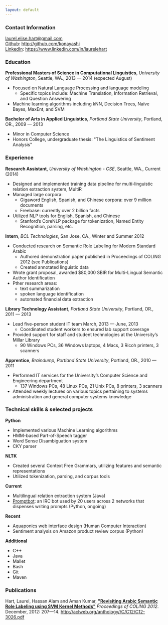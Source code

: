 ```yaml
---
layout: default
---
```


<h3>Contact Information</h3>

<p><a href="mailto:laurel.elise.hart@gmail.com">laurel.elise.hart@gmail.com </a><br />
<a href="http://github.com/konayashi">Github</a>: <a href="http://github.com/konayashi">http://github.com/konayashi</a><br />
<a href="https://www.linkedin.com/in/laurelehart">LinkedIn</a>: <a href="https://www.linkedin.com/in/laurelehart">https://www.linkedin.com/in/laurelehart</a></p>

<h3>Education</h3>

<p><strong>Professional Masters of Science in Computational Linguistics</strong>, <i>University of Washington</i>, Seattle, WA.,  2013 &mdash; 2014 (expected August) <br />
<ul>
<li>Focused on Natural Language Processing and language modeling
	<ul>
	<li> Specific topics include: Machine Translation, Information Retrieval, and Question Answering</li>
	</ul>
</li>
<li>Machine learning algorithms including kNN, Decision Trees, Naïve Bayes, MaxEnt, and SVM</li>
</ul>
<strong>Bachelor of Arts in Applied Linguistics</strong>, <i>Portland State University</i>, Portland, OR.,  2009 &mdash; 2013<br />
<ul>
<li>Minor in Computer Science</li>
<li>Honors College, undergraduate thesis: "The Linguistics of Sentiment Analysis"</li>
</ul>
</p>

<h3>Experience</h3>

<p><strong>Research Assistant</strong>, <i>University of Washington - CSE</i>, Seattle, WA.,  Current (2014) <br />
<ul>
<li>Designed and implemented training data pipeline for multi-linguistic relation extraction system, MultiR</li>
<li>Managed large corpora:
	<ul>
	<li>Gigaword English, Spanish, and Chinese corpora: over 9 million documents</li>
	<li>Freebase: currently over 2 billion facts</li>
	</ul>
</li>
<li>Utilized NLP tools for English, Spanish, and Chinese
	<ul>
	<li>Stanford’s CoreNLP package for tokenization, Named Entity Recognition, parsing, etc.</li>
	</ul>
</li>
</ul>

<strong>Intern</strong>, <i>BCL Technologies</i>, San Jose, CA., Winter and Summer 2012 <br />
<ul>
<li>Conducted research on Semantic Role Labeling for Modern Standard Arabic
	<ul>
	<li>Authored demonstration paper published in Proceedings of COLING 2012 (see Publications)</li>
	<li>Created annotated linguistic data</li>
	</ul>
</li>
<li>Wrote grant proposal, awarded $80,000 SBIR for Multi-Lingual Semantic Author Identification</li>
<li>Pther research areas: 
	<ul>
	<li>text summarization</li>
	<li>spoken language identification</li>
	<li>automated financial data extraction</li>
	</ul>
</li>
</ul>

<strong>Library Technology Assistant</strong>, <i>Portland State University</i>, Portland, OR., 2011 &mdash; 2013<br />
<ul>
<li>Lead five-person student IT team March, 2013 &mdash; June, 2013
	<ul>
	<li>Coordinated student workers to ensured lab support coverage</li>
	</ul>
</li>
<li>Provided support for staff and student technologies at the University’s Millar Library
	<ul>
	<li>90 Windows PCs, 36 Windows laptops, 4 Macs, 3 Ricoh printers, 3 scanners</li>
	</ul>
</li>
</ul>

<strong>Apprentice</strong>, <i>Braindump, Portland State University</i>, Portland, OR., 2010 &mdash; 2011 <br />
<ul>
<li>Performed IT services for the University’s Computer Science and Engineering department
	<ul>
	<li>137 Windows PCs, 48 Linux PCs, 21 Unix PCs, 8 printers, 3 scanners</li>
	</ul>
</li>
<li>Attended weekly lectures on various topics pertaining to systems administration and general computer systems knowledge</li>
</ul>

<h3>Technical skills &amp; selected projects</h3>

<p><strong>Python</strong> <br />
<ul>
<li>Implemented various Machine Learning algorithms</li>
<li>HMM-based Part-of-Speech tagger</li>
<li>Word Sense Disambiguation system</li>
<li>CKY parser</li>
</ul>

<strong>NLTK</strong> <br />
<ul>
<li>Created several Context Free Grammars, utilizing features and semantic representations</li>
<li>Utilized tokenization, parsing, and corpus tools</li>
</ul>

<strong>Current</strong> <br />
<ul>
<li>Multilingual relation extraction system (Java)</li>
<li><a href="/promptbot">Promptbot</a>: an IRC bot used by 20 users across 2 networks that dispenses writing prompts (Python, ongoing)</li>
</ul>

<strong>Recent</strong> <br />
<ul>
<li>Aquaponics web interface design (Human Computer Interaction)</li>
<li>Sentiment analysis on Amazon product review corpus (Python)</li>
</ul>

<strong>Additional</strong> <br />
<ul>
<li>C++</li>
<li>Java</li>
<li>Mallet</li>
<li>Bash</li>
<li>Git</li>
<li>Maven</li>
</ul>
</p>

<h3>Publications</h3>

<p>Hart, Laurel, Hassan Alam and Aman Kumar, <strong><a href="http://aclweb.org/anthology//C/C12/C12-3026.pdf">"Revisiting Arabic Semantic Role Labeling using SVM Kernel Methods"</a></strong> <i>Proceedings of COLING 2012</i>. December, 2012: 207—14. <a href="http://aclweb.org/anthology//C/C12/C12-3026.pdf">http://aclweb.org/anthology//C/C12/C12-3026.pdf</a></p>

